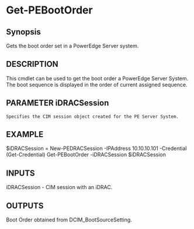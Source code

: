 # Get-PEBootOrder #
## Synopsis ##
   Gets the boot order set in a PowerEdge Server system.
## DESCRIPTION ##
   This cmdlet can be used to get the boot order a PowerEdge Server System.
   The boot sequence is displayed in the order of current assigned sequence.
## PARAMETER iDRACSession ##
    Specifies the CIM session object created for the PE Server System.
## EXAMPLE ##
   $iDRACSession = New-PEDRACSession -IPAddress 10.10.10.101 -Credential (Get-Credential)
   Get-PEBootOrder -iDRACSession $iDRACSession
## INPUTS ##
   iDRACSession - CIM session with an iDRAC.
## OUTPUTS ##
   Boot Order obtained from DCIM_BootSourceSetting.